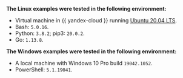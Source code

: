 **The Linux examples were tested in the following environment:**

- Virtual machine in {{ yandex-cloud }} running [Ubuntu 20.04 LTS](/marketplace/products/yc/ubuntu-20-04-lts).
- Bash: `5.0.16`.
- Python: `3.8.2`; pip3: `20.0.2`.
- Go: `1.13.8`.

**The Windows examples were tested in the following environment:**

* A local machine with Windows 10 Pro build `19042.1052`.
* PowerShell: `5.1.19041`.

